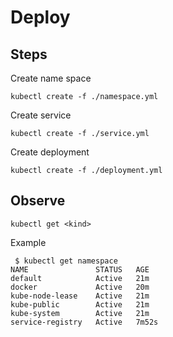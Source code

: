 # Deploy

## Steps

Create name space

```shell
kubectl create -f ./namespace.yml
```

Create service

```shell
kubectl create -f ./service.yml
```

Create deployment

```shell
kubectl create -f ./deployment.yml
```

## Observe

```shell
kubectl get <kind>
```

Example

```shell
 $ kubectl get namespace
NAME               STATUS   AGE
default            Active   21m
docker             Active   20m
kube-node-lease    Active   21m
kube-public        Active   21m
kube-system        Active   21m
service-registry   Active   7m52s
```
